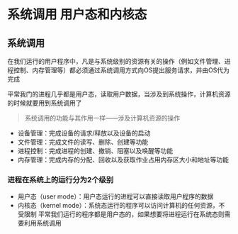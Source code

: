 # 系统调用 用户态和内核态

## 系统调用
在我们运行的用户程序中，凡是与系统级别的资源有关的操作（例如文件管理、进程控制、内存管理等）都必须通过系统调用方式向OS提出服务请求，并由OS代为完成

平常我门的进程几乎都是用户态，读取用户数据，当涉及到系统操作，计算机资源的时候就要用到系统调用了


> 系统调用的功能与其作用一样——涉及计算机资源的操作

+ 设备管理：完成设备的请求/释放以及设备的启动
+ 文件管理：完成文件的读写、删除、创建等功能
+ 进程控制：完成进程的创建、撤销、阻塞以及唤醒等功能
+ 内存管理：完成内存的分配、回收以及获取作业占用内存区大小和地址等功能

### 进程在系统上的运行分为2个级别

+ 用户态（user mode）：用户态运行的进程可以直接读取用户程序的数据
+ 内核态（kernel mode）：系统态运行的程序可以访问计算机的任何资源，不受限制
平常我们运行的程序都是用户态的，如果想要将进程运行在系统态则需要利用系统调用


